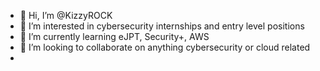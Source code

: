 - 👋 Hi, I’m @KizzyROCK
- 👀 I’m interested in cybersecurity internships and entry level positions 
- 🌱 I’m currently learning eJPT, Security+, AWS
- 💞️ I’m looking to collaborate on anything cybersecurity or cloud related 
- 

<!---
KizzyROCK/KizzyROCK is a ✨ special ✨ repository because its `README.md` (this file) appears on your GitHub profile.
You can click the Preview link to take a look at your changes.
--->
